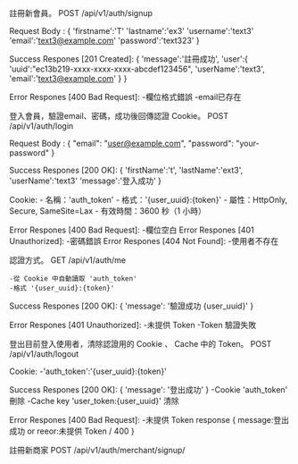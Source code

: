 註冊新會員。
POST /api/v1/auth/signup

Request Body :
{
    'firstname':'T'
    'lastname':'ex3'
    'username':'text3'
    'email':'text3@example.com'
    'password':'text323'
}

Success Respones [201 Created]:
{
    'message':'註冊成功',
    'user':{
        'uuid':"ec13b219-xxxx-xxxx-xxxx-abcdef123456",
        'userName':'text3',
        'email':'text3@example.com'
    }
}

Error Respones [400 Bad Request]:
    -欄位格式錯誤
    -email已存在


登入會員，驗證email、密碼，成功後回傳認證 Cookie。
POST /api/v1/auth/login

Request Body :
{
    "email": "user@example.com",
    "password": "your-password"
}

Success Respones [200 OK]:
{
    'firstName':'t',
    'lastName':'ext3',
    'userName':'text3'
    'message':'登入成功'
}

Cookie:
    - 名稱：'auth_token'
    - 格式：'{user_uuid}:{token}'
    - 屬性：HttpOnly, Secure, SameSite=Lax
    - 有效時間：3600 秒（1 小時）

Error Respones [400 Bad Request]:
    -欄位空白
Error Respones [401 Unauthorized]:
    -密碼錯誤
Error Respones [404 Not Found]:
    -使用者不存在


認證方式。
GET /api/v1/auth/me

    -從 Cookie 中自動讀取 'auth_token'
    -格式 '{user_uuid}:{token}'

Success Respones [200 OK]:
{
    'message': '驗證成功 {user_uuid}'
}

Error Respones [401 Unauthorized]:
    -未提供 Token
    -Token 驗證失敗


登出目前登入使用者，清除認證用的 Cookie 、 Cache 中的 Token。
POST /api/v1/auth/logout


Cookie:
    -'auth_token':'{user_uuid}:{token}'

Success Respones [200 OK]:
{
    'message': '登出成功'
}
    -Cookie 'auth_token' 刪除
    -Cache key 'user_token:{user_uuid}' 清除

Error Respones [400 Bad Request]:
    -未提供 Token
response
{
    message:登出成功
    or reeor:未提供 Token / 400
}




註冊新商家
POST /api/v1/auth/merchant/signup/